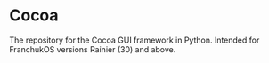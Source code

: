 # Cocoa
The repository for the Cocoa GUI framework in Python. Intended for FranchukOS versions Rainier (30) and above.
